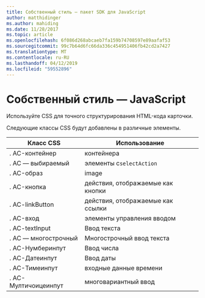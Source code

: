 ```yaml
---
title: Собственный стиль — пакет SDK для JavaScript
author: matthidinger
ms.author: mahiding
ms.date: 11/28/2017
ms.topic: article
ms.openlocfilehash: 6f086d268abcaeb7fa159b74708597e89aafaf53
ms.sourcegitcommit: 99c7b64d6fc66da336c454951406fb42cd2a7427
ms.translationtype: MT
ms.contentlocale: ru-RU
ms.lasthandoff: 04/12/2019
ms.locfileid: "59552896"
---
```

# <a name="native-styling---javascript"></a>Собственный стиль — JavaScript

Используйте CSS для точного структурирования HTML-кода карточки.

Следующие классы CSS будут добавлены в различные элементы.

| Класс CSS | Использование |
|---|---|
| . AC-контейнер | контейнера |
| . AC — выбираемый  | элементы с`selectAction` |
| . AC-образ | image |
| . AC-кнопка | действия, отображаемые как кнопки |
| . AC-linkButton  | действия, отображаемые как ссылки |
| . AC-вход | элементы управления вводом|
| . AC-textInput| Ввод текста |
| . AC — многострочный | Многострочный ввод текста |
| . AC-Нумберинпут | Ввод числа|
| . AC-Датеинпут | Ввод даты|
| . AC-Тимеинпут | входные данные времени |
| . AC-Мултичоицеинпут | многовариантный ввод|